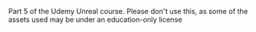 Part 5 of the Udemy Unreal course. Please don't use this, as some of the assets used may be under an education-only license